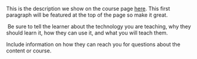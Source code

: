 This is the description we show on the course page [here](https://lab.github.com/githubtraining/configuring-kubernetes-kubectl-in-an-actions-workflow). This first paragraph will be featured at the top of the page so make it great.
​

​
Be sure to tell the learner about the technology you are teaching, why they should learn it, how they can use it, and what you will teach them.
​


Include information on how they can reach you for questions about the content or course. 